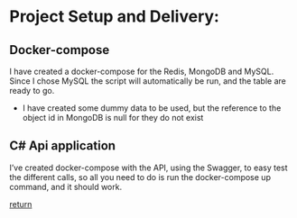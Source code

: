 # Project Setup and Delivery:

## Docker-compose
I have created a docker-compose for the Redis, MongoDB and MySQL. Since I chose MySQL the script will automatically be run, and the table are ready to go.
-	I have created some dummy data to be used, but the reference to the object id in MongoDB is null for they do not exist


## C# Api application
I’ve created docker-compose with the API, using the Swagger, to easy test the different calls, so all you need to do is run the docker-compose up command, and it should work.


[return](/README.md)
